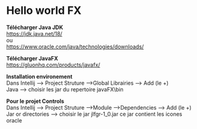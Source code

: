 Hello world FX
=============================

**Télécharger Java JDK**  
https://jdk.java.net/18/  
ou  
https://www.oracle.com/java/technologies/downloads/  


**Télécharger JavaFX**  
https://gluonhq.com/products/javafx/  


**Installation environement**  
Dans Intellij --> Project Struture -->Global Librairies --> Add (le +)  
Java --> choisir les jar du repertoire javaFX\bin      

**Pour le projet Controls**  
Dans Intellij --> Project Struture -->Module -->Dependencies --> Add (le +)  
Jar or directories --> choisir le jar jlfgr-1_0.jar ce jar contient les icones oracle   
